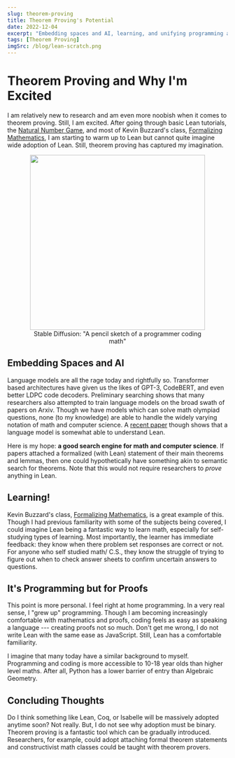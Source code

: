 ```yaml
---
slug: theorem-proving
title: Theorem Proving's Potential 
date: 2022-12-04
excerpt: "Embedding spaces and AI, learning, and unifying programming and proving. Why I'm excited for theorem proving."
tags: [Theorem Proving]
imgSrc: /blog/lean-scratch.png
---
```


# Theorem Proving and Why I'm Excited
I am relatively new to research and am even more noobish when it comes to theorem proving. Still, I am excited. After going through basic Lean tutorials, the [Natural Number Game](https://www.ma.imperial.ac.uk/~buzzard/xena/natural_number_game/), and most of Kevin Buzzard's class, [Formalizing Mathematics](https://github.com/ImperialCollegeLondon/formalising-mathematics), I am starting to warm up to Lean but cannot quite imagine wide adoption of Lean. 
Still, theorem proving has captured my imagination.


<center>
	<figure style="width: min-content">
	<img src="/blog/lean-scratch.png" width="400">
	<figcaption style="text-align: center;">Stable Diffusion: "A pencil sketch of a programmer coding math"</figcaption>
	</figure>
</center>


## Embedding Spaces and AI
Language models are all the rage today and rightfully so. Transformer based architectures have given us the likes of GPT-3, CodeBERT, and even better LDPC code decoders. Preliminary searching shows that many researchers also attempted to train language models on the broad swath of papers on Arxiv. Though we have models which can solve math olympiad questions, none (to my knowledge) are able to handle the widely varying notation of math and computer science. A [recent paper](https://arxiv.org/pdf/2102.06203.pdf) though shows that a language model is somewhat able to understand Lean.

Here is my hope: **a good search engine for math and computer science**. If papers attached a formalized (with Lean) statement of their main theorems and lemmas, then one could hypothetically have something akin to semantic search for theorems. Note that this would not require researchers to _prove_ anything in Lean.

## Learning!
Kevin Buzzard's class, [Formalizing Mathematics](https://github.com/ImperialCollegeLondon/formalising-mathematics), is a great example of this. Though I had previous familiarity with some of the subjects being covered, I could imagine Lean being a fantastic way to learn math, especially for self-studying types of learning. Most importantly, the learner has immediate feedback: they know when there problem set responses are correct or not. For anyone who self studied math/ C.S., they know the struggle of trying to figure out when to check answer sheets to confirm uncertain answers to questions.


## It's Programming but for Proofs
This point is more personal. I feel right at home programming. In a very real sense, I "grew up" programming. Though I am becoming increasingly comfortable with mathematics and proofs, coding feels as easy as speaking a language --- creating proofs not so much. Don't get me wrong, I do not write Lean with the same ease as JavaScript. Still, Lean has a comfortable familiarity.

I imagine that many today have a similar background to myself. Programming and coding is more accessible to 10-18 year olds than higher level maths. After all, Python has a lower barrier of entry than Algebraic Geometry.

## Concluding Thoughts
Do I think something like Lean, Coq, or Isabelle will be massively adopted anytime soon? Not really. But, I do not see why adoption must be binary. Theorem proving is a fantastic tool which can be gradually introduced. Researchers, for example, could adopt attaching formal theorem statements and constructivist math classes could be taught with theorem provers.